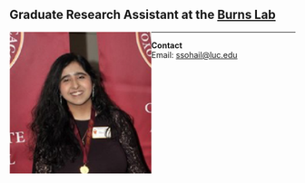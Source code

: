 **Graduate Research Assistant at the [Burns Lab](https://www.burns-lab.org/)**
-------------------------------------------------------------------------------

<img src="Sidra.png" style="float:left;width:250px;height:250px;">

-------------------------------------------------------------------------------







**Contact**  
Email: ssohail@luc.edu
